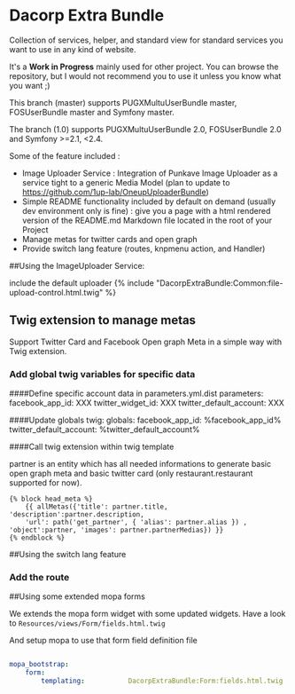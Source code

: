 Dacorp Extra Bundle
====================

Collection of services, helper, and standard view for standard services you want to use in any kind of website.

It's a **Work in Progress** mainly used for other project. You can browse the repository, but I would not recommend you to use it unless you know what you want ;)

This branch (master) supports PUGXMultuUserBundle master, FOSUserBundle master and Symfony master.

The branch (1.0) supports PUGXMultuUserBundle 2.0, FOSUserBundle 2.0 and Symfony >=2.1, <2.4.


Some of the feature included :

* Image Uploader Service : Integration of Punkave Image Uploader as a service tight to a generic Media Model (plan to update to https://github.com/1up-lab/OneupUploaderBundle)
* Simple README functionality included by default on demand (usually dev environment only is fine) : give you a page with a html rendered version of the README.md Markdown file located in the root of your Project
* Manage metas for twitter cards and open graph
* Provide switch lang feature (routes, knpmenu action, and Handler)


##Using the ImageUploader Service:

include the default uploader
    {% include "DacorpExtraBundle:Common:file-upload-control.html.twig" %}

## Twig extension to manage metas

Support Twitter Card and Facebook Open graph Meta in a simple way with Twig extension.

### Add global twig variables for specific data

####Define specific account data in parameters.yml.dist
    parameters:
        facebook_app_id: XXX
        twitter_widget_id: XXX
        twitter_default_account: XXX

####Update globals
    twig:
        globals:
            facebook_app_id: %facebook_app_id%
            twitter_default_account: %twitter_default_account%

####Call twig extension within twig template

partner is an entity which has all needed informations to generate basic open graph meta and basic twitter card (only restaurant.restaurant supported for now).

    {% block head_meta %}
        {{ allMetas({'title': partner.title, 'description':partner.description,
        'url': path('get_partner', { 'alias': partner.alias }) , 'object':partner, 'images': partner.partnerMedias}) }}
    {% endblock %}

##Using the switch lang feature
### Add the route

##Using some extended mopa forms

We extends the mopa form widget with some updated widgets.
Have a look to `Resources/views/Form/fields.html.twig`

And setup mopa to use that form field definition file

```yaml

mopa_bootstrap:
    form:
        templating:           DacorpExtraBundle:Form:fields.html.twig
```
